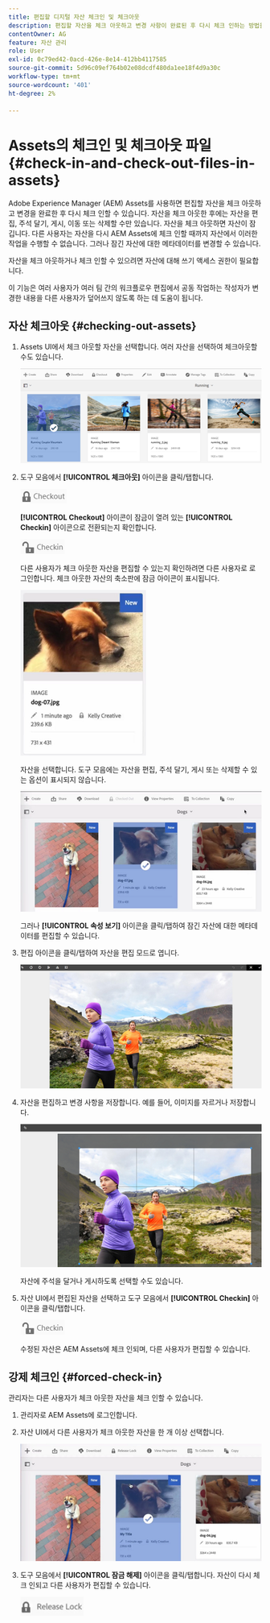 ```yaml
---
title: 편집할 디지털 자산 체크인 및 체크아웃
description: 편집할 자산을 체크 아웃하고 변경 사항이 완료된 후 다시 체크 인하는 방법을 알아봅니다.
contentOwner: AG
feature: 자산 관리
role: User
exl-id: 0c79ed42-0acd-426e-8e14-412bb4117585
source-git-commit: 5d96c09ef764b02e08dcdf480da1ee18f4d9a30c
workflow-type: tm+mt
source-wordcount: '401'
ht-degree: 2%

---
```


# Assets의 체크인 및 체크아웃 파일 {#check-in-and-check-out-files-in-assets}

Adobe Experience Manager (AEM) Assets를 사용하면 편집할 자산을 체크 아웃하고 변경을 완료한 후 다시 체크 인할 수 있습니다. 자산을 체크 아웃한 후에는 자산을 편집, 주석 달기, 게시, 이동 또는 삭제할 수만 있습니다. 자산을 체크 아웃하면 자산이 잠깁니다. 다른 사용자는 자산을 다시 AEM Assets에 체크 인할 때까지 자산에서 이러한 작업을 수행할 수 없습니다. 그러나 잠긴 자산에 대한 메타데이터를 변경할 수 있습니다.

자산을 체크 아웃하거나 체크 인할 수 있으려면 자산에 대해 쓰기 액세스 권한이 필요합니다.

이 기능은 여러 사용자가 여러 팀 간의 워크플로우 편집에서 공동 작업하는 작성자가 변경한 내용을 다른 사용자가 덮어쓰지 않도록 하는 데 도움이 됩니다.

## 자산 체크아웃 {#checking-out-assets}

1. Assets UI에서 체크 아웃할 자산을 선택합니다. 여러 자산을 선택하여 체크아웃할 수도 있습니다.

   ![chlimage_1-468](assets/chlimage_1-468.png)

1. 도구 모음에서 **[!UICONTROL 체크아웃]** 아이콘을 클릭/탭합니다.

   ![chlimage_1-469](assets/chlimage_1-469.png)

   **[!UICONTROL Checkout]** 아이콘이 잠금이 열려 있는 **[!UICONTROL Checkin]** 아이콘으로 전환되는지 확인합니다.

   ![chlimage_1-470](assets/chlimage_1-470.png)

   다른 사용자가 체크 아웃한 자산을 편집할 수 있는지 확인하려면 다른 사용자로 로그인합니다. 체크 아웃한 자산의 축소판에 잠금 아이콘이 표시됩니다.

   ![chlimage_1-471](assets/chlimage_1-471.png)

   자산을 선택합니다. 도구 모음에는 자산을 편집, 주석 달기, 게시 또는 삭제할 수 있는 옵션이 표시되지 않습니다.

   ![chlimage_1-472](assets/chlimage_1-472.png)

   그러나 **[!UICONTROL 속성 보기]** 아이콘을 클릭/탭하여 잠긴 자산에 대한 메타데이터를 편집할 수 있습니다.

1. 편집 아이콘을 클릭/탭하여 자산을 편집 모드로 엽니다.

   ![chlimage_1-473](assets/chlimage_1-473.png)

1. 자산을 편집하고 변경 사항을 저장합니다. 예를 들어, 이미지를 자르거나 저장합니다.

   ![chlimage_1-474](assets/chlimage_1-474.png)

   자산에 주석을 달거나 게시하도록 선택할 수도 있습니다.

1. 자산 UI에서 편집된 자산을 선택하고 도구 모음에서 **[!UICONTROL Checkin]** 아이콘을 클릭/탭합니다.

   ![chlimage_1-475](assets/chlimage_1-475.png)

   수정된 자산은 AEM Assets에 체크 인되며, 다른 사용자가 편집할 수 있습니다.

## 강제 체크인 {#forced-check-in}

관리자는 다른 사용자가 체크 아웃한 자산을 체크 인할 수 있습니다.

1. 관리자로 AEM Assets에 로그인합니다.
1. 자산 UI에서 다른 사용자가 체크 아웃한 자산을 한 개 이상 선택합니다.

   ![chlimage_1-476](assets/chlimage_1-476.png)

1. 도구 모음에서 **[!UICONTROL 잠금 해제]** 아이콘을 클릭/탭합니다. 자산이 다시 체크 인되고 다른 사용자가 편집할 수 있습니다.

   ![chlimage_1-477](assets/chlimage_1-477.png)
